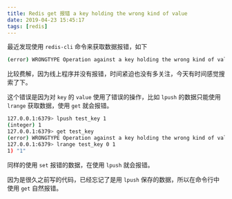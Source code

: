```yaml
---
title: Redis get 报错 a key holding the wrong kind of value
date: 2019-04-23 15:45:17
tags: [redis]
---
```


最近发现使用 `redis-cli` 命令来获取数据报错，如下

<!-- more -->
<!-- toc -->

```bash
(error) WRONGTYPE Operation against a key holding the wrong kind of value
```

比较费解，因为线上程序并没有报错，时间紧迫也没有多关注，今天有时间感觉搜索了下。

这个错误是因为对 `key` 的 `value` 使用了错误的操作，比如 `lpush` 的数据只能使用 `lrange` 获取数据，使用 `get` 就会报错。

```bash
127.0.0.1:6379> lpush test_key 1
(integer) 1
127.0.0.1:6379> get test_key
(error) WRONGTYPE Operation against a key holding the wrong kind of value
127.0.0.1:6379> lrange test_key 0 1
1) "1"
```

同样的使用 `set` 报错的数据，在使用 `lpush` 就会报错。

因为是很久之前写的代码，已经忘记了是用 `lpush` 保存的数据，所以在命令行中使用 `get` 自然报错。

